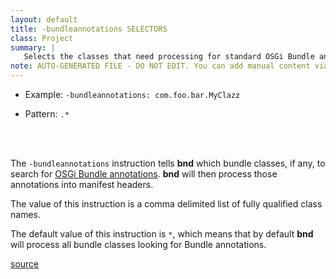 ```yaml
---
layout: default
title: -bundleannotations SELECTORS
class: Project
summary: |
   Selects the classes that need processing for standard OSGi Bundle annotations.
note: AUTO-GENERATED FILE - DO NOT EDIT. You can add manual content via same filename in ext folder. 
---
```


- Example: `-bundleannotations: com.foo.bar.MyClazz`

- Pattern: `.*`

<!-- Manual content from: ext/bundleannotations.md --><br /><br />

The `-bundleannotations` instruction tells **bnd** which bundle classes, if any, to search for [OSGi Bundle annotations](https://osgi.org/specification/osgi.core/8.0.0/framework.api.html#org.osgi.annotation.bundle). **bnd** will then process those annotations into manifest headers.

The value of this instruction is a comma delimited list of fully qualified class names.

The default value of this instruction is `*`, which means that by default **bnd** will process all bundle classes looking for Bundle annotations.

[source](https://github.com/bndtools/bnd/blob/master/biz.aQute.bndlib/src/aQute/bnd/osgi/AnnotationHeaders.java)
